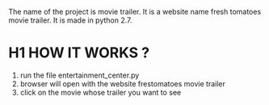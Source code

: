 The name of the project is movie trailer. It is a website name fresh tomatoes movie trailer. It is made in python 2.7. 

# H1 HOW IT WORKS ? 
1. run the file entertainment_center.py
2. browser will open with the website frestomatoes movie trailer
3. click on the movie whose trailer you want to see
